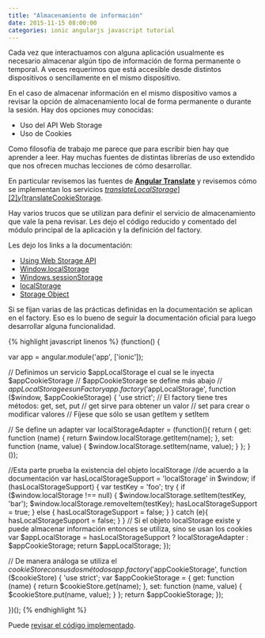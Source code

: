 ```yaml
---
title: "Almacenamiento de información"
date: 2015-11-15 08:00:00
categories: ionic angularjs javascript tutorial
---
```

Cada vez que interactuamos con alguna aplicación usualmente es necesario almacenar algún tipo de información de forma permanente o temporal. A veces requerimos que está accesible desde distintos dispositivos o sencillamente en el mismo dispositivo.

En el caso de almacenar información en el mismo dispositivo vamos a revisar la opción de almacenamiento local de forma permanente o durante la sesión. Hay dos opciones muy conocidas:

- Uso del API Web Storage
- Uso de Cookies

Como filosofía de trabajo me parece que para escribir bien hay que aprender a leer. Hay muchas fuentes de distintas librerías de uso extendido que nos ofrecen muchas lecciones de cómo desarrollar.

En particular revisemos las fuentes de [__Angular Translate__][1] y revisemos cómo se implementan los servicios [$translateLocalStorage][2] y [$translateCookieStorage][3].

Hay varios trucos que se utilizan para definir el servicio de almacenamiento que vale la pena revisar. Les dejo el código reducido y comentado del módulo principal de la aplicación y la definición del factory.

Les dejo los links a la documentación:

- [Using Web Storage API][5]
- [Window.localStorage][4]
- [Windows.sessionStorage][7]
- [localStorage][6]
- [Storage Object][8]

Si se fijan varias de las prácticas definidas en la documentación se aplican en el factory. Eso es lo bueno de seguir la documentación oficial para luego desarrollar alguna funcionalidad.

{% highlight javascript linenos %}
(function() {
  
var app = angular.module('app', ['ionic']);

// Definimos un servicio $appLocalStorage el cual se le inyecta $appCookieStorage
// $appCookieStorage se define más abajo
// $appLocalStorage es un Factory
app.factory('$appLocalStorage', function ($window, $appCookieStorage) {
  'use strict';
  // El factory tiene tres métodos: get, set, put
  // get sirve para obtener un valor
  // set para crear o modificar valores
  // Fíjese que sólo se usan getItem y setItem
  
  // Se define un adapter
  var localStorageAdapter = (function(){
    return {
      get: function (name) {
        return $window.localStorage.getItem(name);
      },
      set: function (name, value) {
        $window.localStorage.setItem(name, value);
      }
    };
  }());
  
  //Esta parte prueba la existencia del objeto localStorage
  //de acuerdo a la documentación 
  var hasLocalStorageSupport = 'localStorage' in $window;
  if (hasLocalStorageSupport) {
    var testKey = 'foo';
    try {
      if ($window.localStorage !== null) {
        $window.localStorage.setItem(testKey, 'bar');
        $window.localStorage.removeItem(testKey);
        hasLocalStorageSupport = true;
      } else {
        hasLocalStorageSupport = false;
      }
    } catch (e){
      hasLocalStorageSupport = false;
    }
  }
  // Si el objeto localStorage existe y puede almacenar información entonces se utiliza, sino se usan los cookies
  var $appLocalStorage = hasLocalStorageSupport ? localStorageAdapter : $appCookieStorage;
  return $appLocalStorage;
});

// De manera análoga se utiliza el $cookieStore con sus dos métodos
app.factory('$appCookieStorage', function ($cookieStore) {
  'use strict';
  var $appCookieStorage = {
    get: function (name) {
      return $cookieStore.get(name);
    },
    set: function (name, value) {
      $cookieStore.put(name, value);
    }
  };
  return $appCookieStorage;
});

})();
{% endhighlight %}

Puede [revisar el código implementado][9].

[1]: https://github.com/angular-translate/angular-translate "Angular Translate"
[2]: https://github.com/angular-translate/angular-translate/blob/master/src/service/storage-local.js "$translateLocalStorage"
[3]: https://github.com/angular-translate/angular-translate/blob/master/src/service/storage-cookie.js "$translateCookieStorage"
[4]: https://developer.mozilla.org/en/docs/Web/API/Window/localStorage "Window.localStorage"
[5]: https://developer.mozilla.org/en-US/docs/Web/API/Web_Storage_API/Using_the_Web_Storage_API "Using Web Storage API"
[6]: https://developer.mozilla.org/en-US/docs/Web/API/Storage/LocalStorage "localStorage"
[7]: https://developer.mozilla.org/en-US/docs/Web/API/Window/sessionStorage "Windows.sessionStorage"
[8]: https://developer.mozilla.org/en-US/docs/Web/API/Storage "Storage Object"
[9]: http://play.ionic.io/app/3a72efac109c "appLocalStorage Code"


